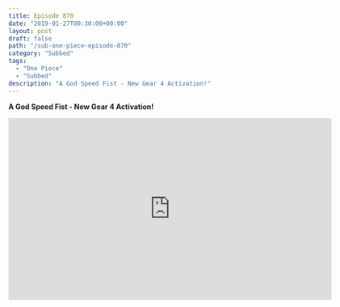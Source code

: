 ```yaml
---
title: Episode 870
date: "2019-01-27T00:30:00+00:00"
layout: post
draft: false
path: "/sub-one-piece-episode-870"
category: "Subbed"
tags:
  - "One Piece"
  - "Subbed"
description: "A God Speed Fist - New Gear 4 Activation!"
---
```


**A God Speed Fist - New Gear 4 Activation!**

<iframe width="640" height="360" src="https://www.rapidvideo.com/e/G6FRPHDT2B" frameborder="0" marginwidth=0 marginheight=0 scrolling=no allowfullscreen></iframe>

